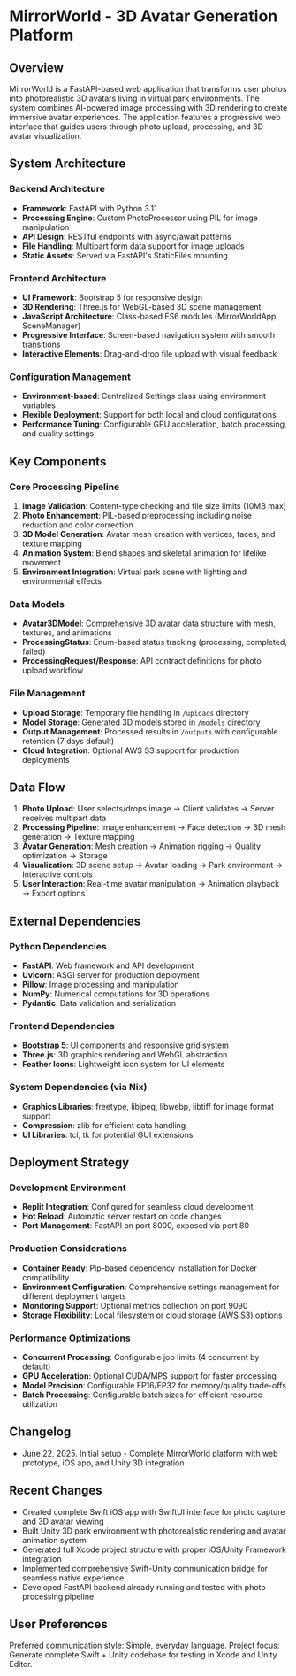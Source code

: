 # MirrorWorld - 3D Avatar Generation Platform

## Overview

MirrorWorld is a FastAPI-based web application that transforms user photos into photorealistic 3D avatars living in virtual park environments. The system combines AI-powered image processing with 3D rendering to create immersive avatar experiences. The application features a progressive web interface that guides users through photo upload, processing, and 3D avatar visualization.

## System Architecture

### Backend Architecture
- **Framework**: FastAPI with Python 3.11
- **Processing Engine**: Custom PhotoProcessor using PIL for image manipulation
- **API Design**: RESTful endpoints with async/await patterns
- **File Handling**: Multipart form data support for image uploads
- **Static Assets**: Served via FastAPI's StaticFiles mounting

### Frontend Architecture
- **UI Framework**: Bootstrap 5 for responsive design
- **3D Rendering**: Three.js for WebGL-based 3D scene management
- **JavaScript Architecture**: Class-based ES6 modules (MirrorWorldApp, SceneManager)
- **Progressive Interface**: Screen-based navigation system with smooth transitions
- **Interactive Elements**: Drag-and-drop file upload with visual feedback

### Configuration Management
- **Environment-based**: Centralized Settings class using environment variables
- **Flexible Deployment**: Support for both local and cloud configurations
- **Performance Tuning**: Configurable GPU acceleration, batch processing, and quality settings

## Key Components

### Core Processing Pipeline
1. **Image Validation**: Content-type checking and file size limits (10MB max)
2. **Photo Enhancement**: PIL-based preprocessing including noise reduction and color correction
3. **3D Model Generation**: Avatar mesh creation with vertices, faces, and texture mapping
4. **Animation System**: Blend shapes and skeletal animation for lifelike movement
5. **Environment Integration**: Virtual park scene with lighting and environmental effects

### Data Models
- **Avatar3DModel**: Comprehensive 3D avatar data structure with mesh, textures, and animations
- **ProcessingStatus**: Enum-based status tracking (processing, completed, failed)
- **ProcessingRequest/Response**: API contract definitions for photo upload workflow

### File Management
- **Upload Storage**: Temporary file handling in `/uploads` directory
- **Model Storage**: Generated 3D models stored in `/models` directory
- **Output Management**: Processed results in `/outputs` with configurable retention (7 days default)
- **Cloud Integration**: Optional AWS S3 support for production deployments

## Data Flow

1. **Photo Upload**: User selects/drops image → Client validates → Server receives multipart data
2. **Processing Pipeline**: Image enhancement → Face detection → 3D mesh generation → Texture mapping
3. **Avatar Generation**: Mesh creation → Animation rigging → Quality optimization → Storage
4. **Visualization**: 3D scene setup → Avatar loading → Park environment → Interactive controls
5. **User Interaction**: Real-time avatar manipulation → Animation playback → Export options

## External Dependencies

### Python Dependencies
- **FastAPI**: Web framework and API development
- **Uvicorn**: ASGI server for production deployment
- **Pillow**: Image processing and manipulation
- **NumPy**: Numerical computations for 3D operations
- **Pydantic**: Data validation and serialization

### Frontend Dependencies
- **Bootstrap 5**: UI components and responsive grid system
- **Three.js**: 3D graphics rendering and WebGL abstraction
- **Feather Icons**: Lightweight icon system for UI elements

### System Dependencies (via Nix)
- **Graphics Libraries**: freetype, libjpeg, libwebp, libtiff for image format support
- **Compression**: zlib for efficient data handling
- **UI Libraries**: tcl, tk for potential GUI extensions

## Deployment Strategy

### Development Environment
- **Replit Integration**: Configured for seamless cloud development
- **Hot Reload**: Automatic server restart on code changes
- **Port Management**: FastAPI on port 8000, exposed via port 80

### Production Considerations
- **Container Ready**: Pip-based dependency installation for Docker compatibility
- **Environment Configuration**: Comprehensive settings management for different deployment targets
- **Monitoring Support**: Optional metrics collection on port 9090
- **Storage Flexibility**: Local filesystem or cloud storage (AWS S3) options

### Performance Optimizations
- **Concurrent Processing**: Configurable job limits (4 concurrent by default)
- **GPU Acceleration**: Optional CUDA/MPS support for faster processing
- **Model Precision**: Configurable FP16/FP32 for memory/quality trade-offs
- **Batch Processing**: Configurable batch sizes for efficient resource utilization

## Changelog
- June 22, 2025. Initial setup - Complete MirrorWorld platform with web prototype, iOS app, and Unity 3D integration

## Recent Changes
- Created complete Swift iOS app with SwiftUI interface for photo capture and 3D avatar viewing
- Built Unity 3D park environment with photorealistic rendering and avatar animation system
- Generated full Xcode project structure with proper iOS/Unity Framework integration
- Implemented comprehensive Swift-Unity communication bridge for seamless native experience
- Developed FastAPI backend already running and tested with photo processing pipeline

## User Preferences

Preferred communication style: Simple, everyday language.
Project focus: Generate complete Swift + Unity codebase for testing in Xcode and Unity Editor.
